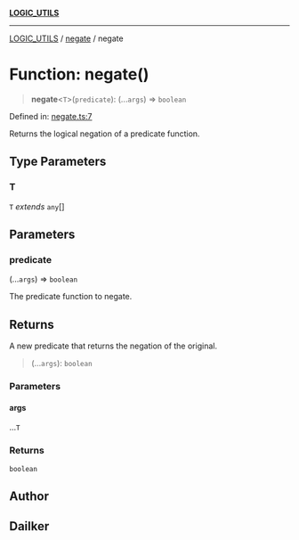 [**LOGIC_UTILS**](../../README.md)

***

[LOGIC_UTILS](../../README.md) / [negate](../README.md) / negate

# Function: negate()

> **negate**\<`T`\>(`predicate`): (...`args`) => `boolean`

Defined in: [negate.ts:7](https://github.com/dailker/everyutil/blob/cee559aadda9e0c298e06364cba9020e97a8b19b/src/logic/negate.ts#L7)

Returns the logical negation of a predicate function.

## Type Parameters

### T

`T` *extends* `any`[]

## Parameters

### predicate

(...`args`) => `boolean`

The predicate function to negate.

## Returns

A new predicate that returns the negation of the original.

> (...`args`): `boolean`

### Parameters

#### args

...`T`

### Returns

`boolean`

## Author

## Dailker

